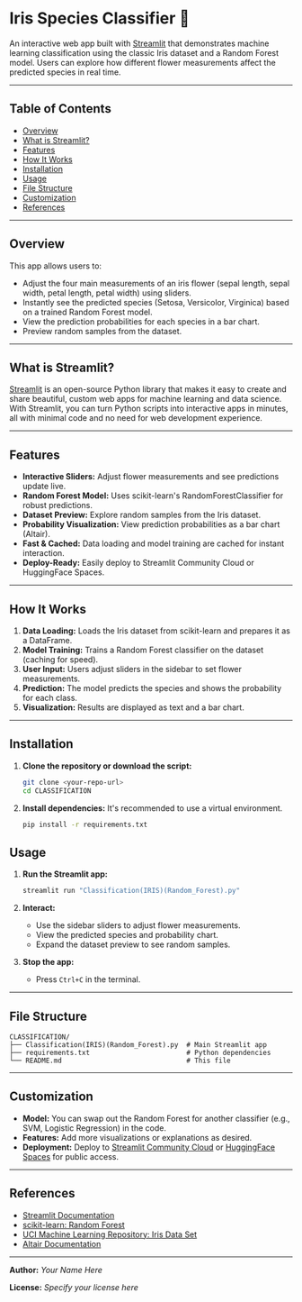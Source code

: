 # Iris Species Classifier 🌸

An interactive web app built with [Streamlit](https://streamlit.io/) that demonstrates machine learning classification using the classic Iris dataset and a Random Forest model. Users can explore how different flower measurements affect the predicted species in real time.

---

## Table of Contents
- [Overview](#overview)
- [What is Streamlit?](#what-is-streamlit)
- [Features](#features)
- [How It Works](#how-it-works)
- [Installation](#installation)
- [Usage](#usage)
- [File Structure](#file-structure)
- [Customization](#customization)
- [References](#references)

---

## Overview
This app allows users to:
- Adjust the four main measurements of an iris flower (sepal length, sepal width, petal length, petal width) using sliders.
- Instantly see the predicted species (Setosa, Versicolor, Virginica) based on a trained Random Forest model.
- View the prediction probabilities for each species in a bar chart.
- Preview random samples from the dataset.

---

## What is Streamlit?
[Streamlit](https://streamlit.io/) is an open-source Python library that makes it easy to create and share beautiful, custom web apps for machine learning and data science. With Streamlit, you can turn Python scripts into interactive apps in minutes, all with minimal code and no need for web development experience.

---

## Features
- **Interactive Sliders:** Adjust flower measurements and see predictions update live.
- **Random Forest Model:** Uses scikit-learn's RandomForestClassifier for robust predictions.
- **Dataset Preview:** Explore random samples from the Iris dataset.
- **Probability Visualization:** View prediction probabilities as a bar chart (Altair).
- **Fast & Cached:** Data loading and model training are cached for instant interaction.
- **Deploy-Ready:** Easily deploy to Streamlit Community Cloud or HuggingFace Spaces.

---

## How It Works
1. **Data Loading:** Loads the Iris dataset from scikit-learn and prepares it as a DataFrame.
2. **Model Training:** Trains a Random Forest classifier on the dataset (caching for speed).
3. **User Input:** Users adjust sliders in the sidebar to set flower measurements.
4. **Prediction:** The model predicts the species and shows the probability for each class.
5. **Visualization:** Results are displayed as text and a bar chart.

---

## Installation

1. **Clone the repository or download the script:**
   ```bash
   git clone <your-repo-url>
   cd CLASSIFICATION
   ```

2. **Install dependencies:**
   It's recommended to use a virtual environment.
   ```bash
   pip install -r requirements.txt
   ```

## Usage

1. **Run the Streamlit app:**
   ```bash
   streamlit run "Classification(IRIS)(Random_Forest).py"
   ```

2. **Interact:**
   - Use the sidebar sliders to adjust flower measurements.
   - View the predicted species and probability chart.
   - Expand the dataset preview to see random samples.

3. **Stop the app:**
   - Press `Ctrl+C` in the terminal.

---

## File Structure

```
CLASSIFICATION/
├── Classification(IRIS)(Random_Forest).py  # Main Streamlit app
├── requirements.txt                        # Python dependencies
└── README.md                               # This file
```

---

## Customization
- **Model:** You can swap out the Random Forest for another classifier (e.g., SVM, Logistic Regression) in the code.
- **Features:** Add more visualizations or explanations as desired.
- **Deployment:** Deploy to [Streamlit Community Cloud](https://streamlit.io/cloud) or [HuggingFace Spaces](https://huggingface.co/spaces) for public access.

---

## References
- [Streamlit Documentation](https://docs.streamlit.io/)
- [scikit-learn: Random Forest](https://scikit-learn.org/stable/modules/generated/sklearn.ensemble.RandomForestClassifier.html)
- [UCI Machine Learning Repository: Iris Data Set](https://archive.ics.uci.edu/ml/datasets/iris)
- [Altair Documentation](https://altair-viz.github.io/)

---

**Author:** _Your Name Here_

**License:** _Specify your license here_ 